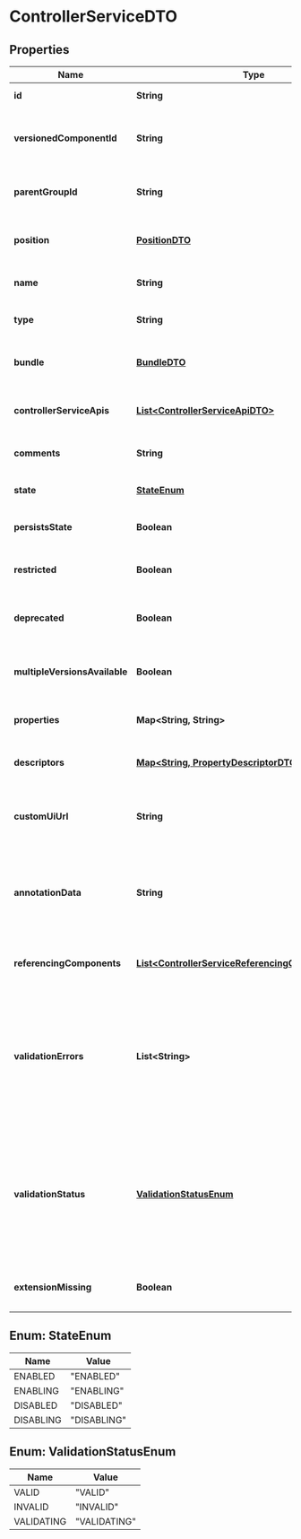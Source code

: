 
# ControllerServiceDTO

## Properties
Name | Type | Description | Notes
------------ | ------------- | ------------- | -------------
**id** | **String** | The id of the component. |  [optional]
**versionedComponentId** | **String** | The ID of the corresponding component that is under version control |  [optional]
**parentGroupId** | **String** | The id of parent process group of this component if applicable. |  [optional]
**position** | [**PositionDTO**](PositionDTO.md) | The position of this component in the UI if applicable. |  [optional]
**name** | **String** | The name of the controller service. |  [optional]
**type** | **String** | The type of the controller service. |  [optional]
**bundle** | [**BundleDTO**](BundleDTO.md) | The details of the artifact that bundled this processor type. |  [optional]
**controllerServiceApis** | [**List&lt;ControllerServiceApiDTO&gt;**](ControllerServiceApiDTO.md) | Lists the APIs this Controller Service implements. |  [optional]
**comments** | **String** | The comments for the controller service. |  [optional]
**state** | [**StateEnum**](#StateEnum) | The state of the controller service. |  [optional]
**persistsState** | **Boolean** | Whether the controller service persists state. |  [optional]
**restricted** | **Boolean** | Whether the controller service requires elevated privileges. |  [optional]
**deprecated** | **Boolean** | Whether the ontroller service has been deprecated. |  [optional]
**multipleVersionsAvailable** | **Boolean** | Whether the controller service has multiple versions available. |  [optional]
**properties** | **Map&lt;String, String&gt;** | The properties of the controller service. |  [optional]
**descriptors** | [**Map&lt;String, PropertyDescriptorDTO&gt;**](PropertyDescriptorDTO.md) | The descriptors for the controller service properties. |  [optional]
**customUiUrl** | **String** | The URL for the controller services custom configuration UI if applicable. |  [optional]
**annotationData** | **String** | The annotation for the controller service. This is how the custom UI relays configuration to the controller service. |  [optional]
**referencingComponents** | [**List&lt;ControllerServiceReferencingComponentEntity&gt;**](ControllerServiceReferencingComponentEntity.md) | All components referencing this controller service. |  [optional]
**validationErrors** | **List&lt;String&gt;** | The validation errors from the controller service. These validation errors represent the problems with the controller service that must be resolved before it can be enabled. |  [optional]
**validationStatus** | [**ValidationStatusEnum**](#ValidationStatusEnum) | Indicates whether the ControllerService is valid, invalid, or still in the process of validating (i.e., it is unknown whether or not the ControllerService is valid) |  [optional]
**extensionMissing** | **Boolean** | Whether the underlying extension is missing. |  [optional]


<a name="StateEnum"></a>
## Enum: StateEnum
Name | Value
---- | -----
ENABLED | &quot;ENABLED&quot;
ENABLING | &quot;ENABLING&quot;
DISABLED | &quot;DISABLED&quot;
DISABLING | &quot;DISABLING&quot;


<a name="ValidationStatusEnum"></a>
## Enum: ValidationStatusEnum
Name | Value
---- | -----
VALID | &quot;VALID&quot;
INVALID | &quot;INVALID&quot;
VALIDATING | &quot;VALIDATING&quot;



